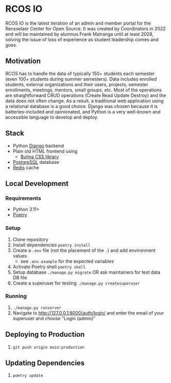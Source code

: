 # RCOS IO

RCOS IO is the latest iteration of an admin and member portal for the Rensselaer Center for Open Source. It was created by Coordinators in 2022 and will be maintained by alumnus Frank Matranga until at least 2028, solving the issue of loss of experience as student leadership comes and goes.

## Motivation

RCOS has to handle the data of typically 150+ students each semester (even 100+ students during summer semesters). Data includes enrolled students, external organizations and their users, projects, semester enrollments, meetings, mentors, small groups, etc. Most of the operations are straightforward CRUD operations (Create Read Update Destroy) and the data does not often change. As a result, a traditional web application using a relational database is a good choice. Django was chosen because it is batteries-included and opinionated, and Python is a very well-known and accessible language to develop and deploy.

## Stack

- Python [Django](https://www.djangoproject.com/) backend
- Plain old HTML frontend using
    - [Bulma CSS library](https://bulma.io/documentation/)
- [PostgreSQL](https://www.postgresql.org/) database
- [Redis](https://redis.io/) cache

## Local Development

### Requirements

- Python 3.11+
- [Poetry](https://python-poetry.org/docs/#installation)

### Setup

1. Clone repository
2. Install dependencies `poetry install`
3. Create a `.env` file (not the placement of the `.`) and add environment values
    - see `.env.example` for the expected variables
4. Activate Poetry shell `poetry shell`
5. Setup database `./manage.py migrate` OR ask maintainers for test data DB file
6. Create a superuser for testing `./manage.py createsuperuser`


### Running

1. `./manage.py runserver`
2. Navigate to http://127.0.0.1:8000/auth/login/ and enter the email of your superuser and choose "Login (admin)"

## Deploying to Production

1. `git push origin main:production`

## Updating Dependencies

1. `poetry update`
